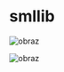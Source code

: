 # smllib

![obraz](https://github.com/user-attachments/assets/62b69681-6fd3-4c0a-91a1-8c0caf261110)

![obraz](https://github.com/user-attachments/assets/d9666178-0d1e-46e6-a94d-e6835467d72a)




